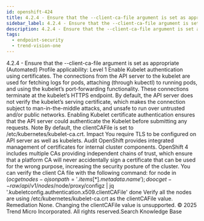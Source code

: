 ```yaml
---
id: openshift-424
title: 4.2.4 - Ensure that the --client-ca-file argument is set as appropriate (Automated)
sidebar_label: 4.2.4 - Ensure that the --client-ca-file argument is set as appropriate (Automated)
description: 4.2.4 - Ensure that the --client-ca-file argument is set as appropriate (Automated)
tags:
  - endpoint-security
  - trend-vision-one
---
```


 4.2.4 - Ensure that the --client-ca-file argument is set as appropriate (Automated) Profile applicability: Level 1 Enable Kubelet authentication using certificates. The connections from the API server to the kubelet are used for fetching logs for pods, attaching (through kubectl) to running pods, and using the kubelet’s port-forwarding functionality. These connections terminate at the kubelet’s HTTPS endpoint. By default, the API server does not verify the kubelet’s serving certificate, which makes the connection subject to man-in-the-middle attacks, and unsafe to run over untrusted and/or public networks. Enabling Kubelet certificate authentication ensures that the API server could authenticate the Kubelet before submitting any requests. Note By default, the clientCAFile is set to /etc/kubernetes/kubelet-ca.crt. Impact You require TLS to be configured on API server as well as kubelets. Audit OpenShift provides integrated management of certificates for internal cluster components. OpenShift 4 includes multiple CAs providing independent chains of trust, which ensure that a platform CA will never accidentally sign a certificate that can be used for the wrong purpose, increasing the security posture of the cluster. You can verify the client CA file with the following command: for node in $(oc get nodes -ojsonpath='{.items[*].metadata.name}'); do oc get --raw /api/v1/nodes/$node/proxy/configz | jq '.kubeletconfig.authentication.x509.clientCAFile' done Verify all the nodes are using /etc/kubernetes/kubelet-ca.crt as the clientCAFile value. Remediation None. Changing the clientCAFile value is unsupported. © 2025 Trend Micro Incorporated. All rights reserved.Search Knowledge Base
